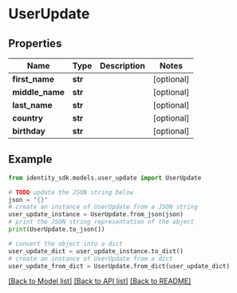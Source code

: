 # UserUpdate


## Properties

Name | Type | Description | Notes
------------ | ------------- | ------------- | -------------
**first_name** | **str** |  | [optional] 
**middle_name** | **str** |  | [optional] 
**last_name** | **str** |  | [optional] 
**country** | **str** |  | [optional] 
**birthday** | **str** |  | [optional] 

## Example

```python
from identity_sdk.models.user_update import UserUpdate

# TODO update the JSON string below
json = "{}"
# create an instance of UserUpdate from a JSON string
user_update_instance = UserUpdate.from_json(json)
# print the JSON string representation of the object
print(UserUpdate.to_json())

# convert the object into a dict
user_update_dict = user_update_instance.to_dict()
# create an instance of UserUpdate from a dict
user_update_from_dict = UserUpdate.from_dict(user_update_dict)
```
[[Back to Model list]](../README.md#documentation-for-models) [[Back to API list]](../README.md#documentation-for-api-endpoints) [[Back to README]](../README.md)


